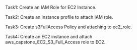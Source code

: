 Task1: Create an IAM Role for EC2 Instance.

Task2: Create an instance profile to attach IAM role.

Task3: Create s3FullAccess Policy and attaching to ec2_role.

Task4: Create an EC2 instance and attach aws_capstone_EC2_S3_Full_Access role to EC2.
